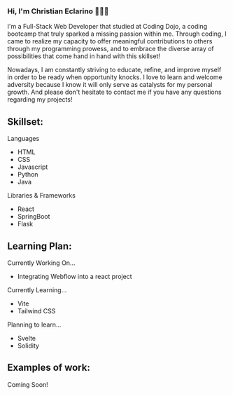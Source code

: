 ### Hi, I'm Christian Eclarino 👋👨‍💻

I'm a Full-Stack Web Developer that studied at Coding Dojo, a coding bootcamp that truly sparked a missing passion within me. Through coding, I came to realize my capacity to offer meaningful contributions to others through my programming prowess, and to embrace the diverse array of possibilities that come hand in hand with this skillset!

Nowadays, I am constantly striving to educate, refine, and improve myself in order to be ready when opportunity knocks. I love to learn and welcome adversity because I know it will only serve as catalysts for my personal growth. And please don't hesitate to contact me if you have any questions regarding my projects!

## Skillset:

Languages
* HTML
* CSS
* Javascript
* Python
* Java
  
Libraries & Frameworks
* React
* SpringBoot
* Flask

## Learning Plan:

Currently Working On... 
* Integrating Webflow into a react project

Currently Learning...
* Vite
* Tailwind CSS

Planning to learn...
* Svelte
* Solidity

## Examples of work:

Coming Soon!

<!--
**ChrisCarino1/ChrisCarino1** is a ✨ _special_ ✨ repository because its `README.md` (this file) appears on your GitHub profile.

Here are some ideas to get you started:

- 🔭 I’m currently working on ...
- 🌱 I’m currently learning ...
- 👯 I’m looking to collaborate on ...
- 🤔 I’m looking for help with ...
- 💬 Ask me about ...
- 📫 How to reach me: ...
- 😄 Pronouns: ...
- ⚡ Fun fact: ...
-->
